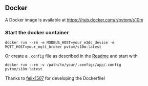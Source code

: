 ## Docker

A Docker image is available at https://hub.docker.com/r/pvtom/s10m

### Start the docker container

```
docker run --rm -e MODBUS_HOST=your_e3dc_device -e MQTT_HOST=your_mqtt_broker pvtom/s10m:latest
```

Or create a `.config` file as described in the [Readme](README.md) and start with
```
docker run --rm -v /path/to/your/.config:/app/.config pvtom/s10m:latest
```

Thanks to [felix1507](https://github.com/felix1507/s10m-docker) for developing the Dockerfile!
